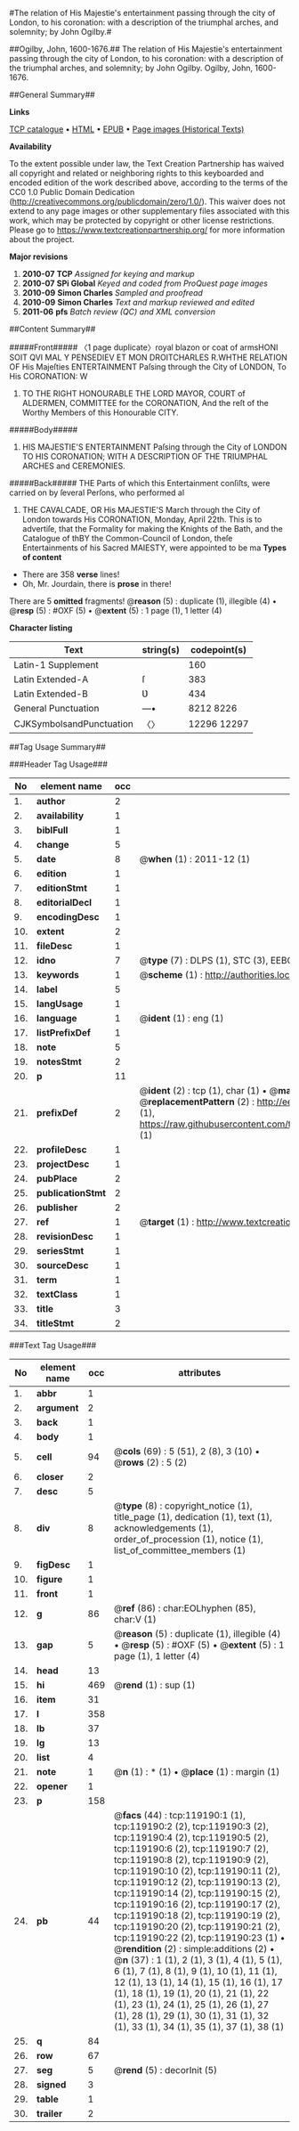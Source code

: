 #The relation of His Majestie's entertainment passing through the city of London, to his coronation: with a description of the triumphal arches, and solemnity; by John Ogilby.#

##Ogilby, John, 1600-1676.##
The relation of His Majestie's entertainment passing through the city of London, to his coronation: with a description of the triumphal arches, and solemnity; by John Ogilby.
Ogilby, John, 1600-1676.

##General Summary##

**Links**

[TCP catalogue](http://www.ota.ox.ac.uk/tcp/)  • 
[HTML](http://tei.it.ox.ac.uk/tcp/Texts-HTML/free/A90/A90120.html)  • 
[EPUB](http://tei.it.ox.ac.uk/tcp/Texts-EPUB/free/A90/A90120.epub) • 
[Page images (Historical Texts)](https://historicaltexts.jisc.ac.uk/eebo-99866902e)

**Availability**

To the extent possible under law, the Text Creation Partnership has waived all copyright and related or neighboring rights to this keyboarded and encoded edition of the work described above, according to the terms of the CC0 1.0 Public Domain Dedication (http://creativecommons.org/publicdomain/zero/1.0/). This waiver does not extend to any page images or other supplementary files associated with this work, which may be protected by copyright or other license restrictions. Please go to https://www.textcreationpartnership.org/ for more information about the project.

**Major revisions**

1. __2010-07__ __TCP__ *Assigned for keying and markup*
1. __2010-07__ __SPi Global__ *Keyed and coded from ProQuest page images*
1. __2010-09__ __Simon Charles__ *Sampled and proofread*
1. __2010-09__ __Simon Charles__ *Text and markup reviewed and edited*
1. __2011-06__ __pfs__ *Batch review (QC) and XML conversion*

##Content Summary##

#####Front#####
〈1 page duplicate〉royal blazon or coat of armsHONI SOIT QVI MAL Y PENSEDIEV ET MON DROITCHARLES R.WHTHE RELATION OF His Majeſties ENTERTAINMENT Paſsing through the City of LONDON, To His CORONATION: W
1. TO THE RIGHT HONOURABLE THE LORD MAYOR, COURT of ALDERMEN, COMMITTEE for the CORONATION, And the reſt of the Worthy Members of this Honourable CITY.

#####Body#####

1. HIS MAJESTIE'S ENTERTAINMENT Paſsing through the City of
LONDON TO HIS CORONATION; WITH A DESCRIPTION OF THE TRIUMPHAL ARCHES and CEREMONIES.

#####Back#####
THE Parts of which this Entertainment conſiſts, were carried on by ſeveral Perſons, who performed al
1. THE CAVALCADE, OR His MAJESTIE'S March through the City of
London towards His CORONATION, Monday, April 22th.
This is to advertiſe, that the Formality for making the Knights of the Bath, and the Catalogue of thBY the Common-Council of London, theſe Entertainments of his Sacred MAIESTY, were appointed to be ma
**Types of content**

  * There are 358 **verse** lines!
  * Oh, Mr. Jourdain, there is **prose** in there!

There are 5 **omitted** fragments! 
 @__reason__ (5) : duplicate (1), illegible (4)  •  @__resp__ (5) : #OXF (5)  •  @__extent__ (5) : 1 page (1), 1 letter (4)

**Character listing**


|Text|string(s)|codepoint(s)|
|---|---|---|
|Latin-1 Supplement| |160|
|Latin Extended-A|ſ|383|
|Latin Extended-B|Ʋ|434|
|General Punctuation|—•|8212 8226|
|CJKSymbolsandPunctuation|〈〉|12296 12297|

##Tag Usage Summary##

###Header Tag Usage###

|No|element name|occ|attributes|
|---|---|---|---|
|1.|__author__|2||
|2.|__availability__|1||
|3.|__biblFull__|1||
|4.|__change__|5||
|5.|__date__|8| @__when__ (1) : 2011-12 (1)|
|6.|__edition__|1||
|7.|__editionStmt__|1||
|8.|__editorialDecl__|1||
|9.|__encodingDesc__|1||
|10.|__extent__|2||
|11.|__fileDesc__|1||
|12.|__idno__|7| @__type__ (7) : DLPS (1), STC (3), EEBO-CITATION (1), PROQUEST (1), VID (1)|
|13.|__keywords__|1| @__scheme__ (1) : http://authorities.loc.gov/ (1)|
|14.|__label__|5||
|15.|__langUsage__|1||
|16.|__language__|1| @__ident__ (1) : eng (1)|
|17.|__listPrefixDef__|1||
|18.|__note__|5||
|19.|__notesStmt__|2||
|20.|__p__|11||
|21.|__prefixDef__|2| @__ident__ (2) : tcp (1), char (1)  •  @__matchPattern__ (2) : ([0-9\-]+):([0-9IVX]+) (1), (.+) (1)  •  @__replacementPattern__ (2) : http://eebo.chadwyck.com/downloadtiff?vid=$1&page=$2 (1), https://raw.githubusercontent.com/textcreationpartnership/Texts/master/tcpchars.xml#$1 (1)|
|22.|__profileDesc__|1||
|23.|__projectDesc__|1||
|24.|__pubPlace__|2||
|25.|__publicationStmt__|2||
|26.|__publisher__|2||
|27.|__ref__|1| @__target__ (1) : http://www.textcreationpartnership.org/docs/. (1)|
|28.|__revisionDesc__|1||
|29.|__seriesStmt__|1||
|30.|__sourceDesc__|1||
|31.|__term__|1||
|32.|__textClass__|1||
|33.|__title__|3||
|34.|__titleStmt__|2||


###Text Tag Usage###

|No|element name|occ|attributes|
|---|---|---|---|
|1.|__abbr__|1||
|2.|__argument__|2||
|3.|__back__|1||
|4.|__body__|1||
|5.|__cell__|94| @__cols__ (69) : 5 (51), 2 (8), 3 (10)  •  @__rows__ (2) : 5 (2)|
|6.|__closer__|2||
|7.|__desc__|5||
|8.|__div__|8| @__type__ (8) : copyright_notice (1), title_page (1), dedication (1), text (1), acknowledgements (1), order_of_procession (1), notice (1), list_of_committee_members (1)|
|9.|__figDesc__|1||
|10.|__figure__|1||
|11.|__front__|1||
|12.|__g__|86| @__ref__ (86) : char:EOLhyphen (85), char:V (1)|
|13.|__gap__|5| @__reason__ (5) : duplicate (1), illegible (4)  •  @__resp__ (5) : #OXF (5)  •  @__extent__ (5) : 1 page (1), 1 letter (4)|
|14.|__head__|13||
|15.|__hi__|469| @__rend__ (1) : sup (1)|
|16.|__item__|31||
|17.|__l__|358||
|18.|__lb__|37||
|19.|__lg__|13||
|20.|__list__|4||
|21.|__note__|1| @__n__ (1) : * (1)  •  @__place__ (1) : margin (1)|
|22.|__opener__|1||
|23.|__p__|158||
|24.|__pb__|44| @__facs__ (44) : tcp:119190:1 (1), tcp:119190:2 (2), tcp:119190:3 (2), tcp:119190:4 (2), tcp:119190:5 (2), tcp:119190:6 (2), tcp:119190:7 (2), tcp:119190:8 (2), tcp:119190:9 (2), tcp:119190:10 (2), tcp:119190:11 (2), tcp:119190:12 (2), tcp:119190:13 (2), tcp:119190:14 (2), tcp:119190:15 (2), tcp:119190:16 (2), tcp:119190:17 (2), tcp:119190:18 (2), tcp:119190:19 (2), tcp:119190:20 (2), tcp:119190:21 (2), tcp:119190:22 (2), tcp:119190:23 (1)  •  @__rendition__ (2) : simple:additions (2)  •  @__n__ (37) : 1 (1), 2 (1), 3 (1), 4 (1), 5 (1), 6 (1), 7 (1), 8 (1), 9 (1), 10 (1), 11 (1), 12 (1), 13 (1), 14 (1), 15 (1), 16 (1), 17 (1), 18 (1), 19 (1), 20 (1), 21 (1), 22 (1), 23 (1), 24 (1), 25 (1), 26 (1), 27 (1), 28 (1), 29 (1), 30 (1), 31 (1), 32 (1), 33 (1), 34 (1), 35 (1), 37 (1), 38 (1)|
|25.|__q__|84||
|26.|__row__|67||
|27.|__seg__|5| @__rend__ (5) : decorInit (5)|
|28.|__signed__|3||
|29.|__table__|1||
|30.|__trailer__|2||
